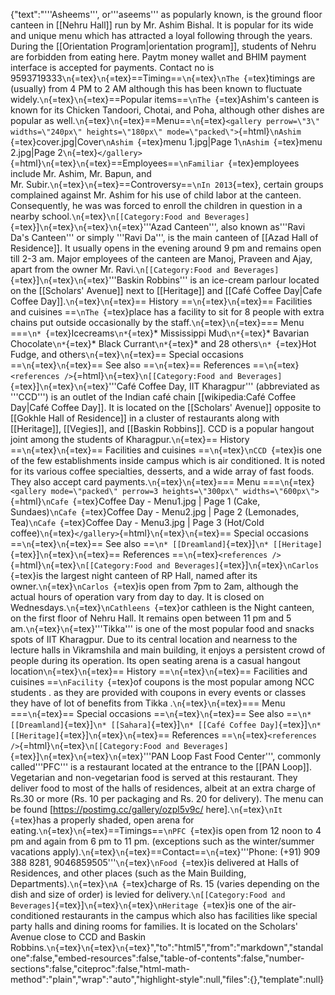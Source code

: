 {"text":"'''Asheems''', or'''aseems''' as popularly known, is the ground
floor canteen in \[\[Nehru Hall\]\] run by Mr. Ashim Bishal. It is
popular for its wide and unique menu which has attracted a loyal
following through the years. During the \[\[Orientation
Program\|orientation program\]\], students of Nehru are forbidden from
eating here. Paytm money wallet and BHIM payment interface is accepted
for payments. Contact no is
9593719333`\n`{=tex}`\n`{=tex}==Timing==`\n`{=tex}`\nThe `{=tex}timings
are (usually) from 4 PM to 2 AM although this has been known to
fluctuate widely.`\n`{=tex}`\n`{=tex}==Popular
items==`\nThe `{=tex}Ashim's canteen is known for its Chicken Tandoori,
Chotai, and Poha, although other dishes are popular as
well.`\n`{=tex}`\n`{=tex}==Menu==`\n`{=tex}`<gallery perrow=\"3\" widths=\"240px\" heights=\"180px\" mode=\"packed\">`{=html}`\nAshim `{=tex}cover.jpg\|Cover`\nAshim `{=tex}menu
1.jpg\|Page 1`\nAshim `{=tex}menu 2.jpg\|Page
2`\n`{=tex}`</gallery>`{=html}`\n`{=tex}`\n`{=tex}==Employees==`\nFamiliar `{=tex}employees
include Mr. Ashim, Mr. Bapun, and
Mr. Subir.`\n`{=tex}`\n`{=tex}==Controversy==`\nIn 2013`{=tex}, certain
groups complained against Mr. Ashim for his use of child labor at the
canteen. Consequently, he was was forced to enroll the children in
question in a nearby
school.`\n`{=tex}`\n[[Category:Food and Beverages]`{=tex}\]`\n`{=tex}`\n`{=tex}`\n`{=tex}'''Azad
Canteen''', also known as'''Ravi Da's Canteen''' or simply '''Ravi
Da''', is the main canteen of \[\[Azad Hall of Residence\]\]. It usually
opens in the evening around 9 pm and remains open till 2-3 am. Major
employees of the canteen are Manoj, Praveen and Ajay, apart from the
owner
Mr. Ravi.`\n[[Category:Food and Beverages]`{=tex}\]`\n`{=tex}`\n`{=tex}'''Baskin
Robbins''' is an ice-cream parlour located on the \[\[Scholars'
Avenue\]\] next to \[\[Heritage\]\] and \[\[Café Coffee Day\|Cafe Coffee
Day\]\].`\n`{=tex}`\n`{=tex}== History ==`\n`{=tex}`\n`{=tex}==
Facilities and cuisines ==`\nThe `{=tex}place has a facility to sit for
8 people with extra chains put outside occasionally by the
staff.`\n`{=tex}`\n`{=tex}=== Menu ===`\n* `{=tex}Icecreams`\n*`{=tex}\*
Mississippi Mud`\n*`{=tex}\* Bavarian Chocolate`\n*`{=tex}\* Black
Currant`\n*`{=tex}\* and 28 others`\n* `{=tex}Hot Fudge, and
others`\n`{=tex}`\n`{=tex}== Special occasions ==`\n`{=tex}`\n`{=tex}==
See also ==`\n`{=tex}== References
==`\n`{=tex}`<references />`{=html}`\n`{=tex}`\n[[Category:Food and Beverages]`{=tex}\]`\n`{=tex}`\n`{=tex}'''Café
Coffee Day, IIT Kharagpur''' (abbreviated as '''CCD''') is an outlet of
the Indian café chain \[\[wikipedia:Café Coffee Day\|Café Coffee
Day\]\]. It is located on the \[\[Scholars' Avenue\]\] opposite to
\[\[Gokhle Hall of Residence\]\] in a cluster of restaurants along with
\[\[Heritage\]\], \[\[Vegies\]\], and \[\[Baskin Robbins\]\]. CCD is a
popular hangout joint among the students of Kharagpur.`\n`{=tex}==
History ==`\n`{=tex}`\n`{=tex}== Facilities and cuisines
==`\n`{=tex}`\nCCD `{=tex}is one of the few establishments inside campus
which is air conditioned. It is noted for its various coffee
specialties, desserts, and a wide array of fast foods. They also accept
card payments.`\n`{=tex}`\n`{=tex}=== Menu
===`\n`{=tex}`<gallery mode=\"packed\" perrow=3 heights=\"300px\" widths=\"600px\">`{=html}`\nCafe `{=tex}Coffee
Day - Menu1.jpg \| Page 1 (Cake, Sundaes)`\nCafe `{=tex}Coffee Day -
Menu2.jpg \| Page 2 (Lemonades, Tea)`\nCafe `{=tex}Coffee Day -
Menu3.jpg \| Page 3 (Hot/Cold
coffee)`\n`{=tex}`</gallery>`{=html}`\n`{=tex}`\n`{=tex}== Special
occasions ==`\n`{=tex}`\n`{=tex}== See also
==`\n* [[Dreamland]`{=tex}\]`\n* [[Heritage]`{=tex}\]`\n`{=tex}`\n`{=tex}==
References
==`\n`{=tex}`<references />`{=html}`\n`{=tex}`\n[[Category:Food and Beverages]`{=tex}\]`\n`{=tex}`\nCarlos `{=tex}is
the largest night canteen of RP Hall, named after its
owner.`\n`{=tex}`\nCarlos `{=tex}is open from 7pm to 2am, although the
actual hours of operation vary from day to day. It is closed on
Wednesdays.`\n`{=tex}`\nCathleens `{=tex}or cathleen is the Night
canteen, on the first floor of Nehru Hall. It remains open between 11 pm
and 5 am.`\n`{=tex}`\n`{=tex}'''Tikka''' is one of the most popular food
and snacks spots of IIT Kharagpur. Due to its central location and
nearness to the lecture halls in Vikramshila and main building, it
enjoys a persistent crowd of people during its operation. Its open
seating arena is a casual hangout location`\n`{=tex}`\n`{=tex}== History
==`\n`{=tex}`\n`{=tex}== Facilities and cuisines ==`\nFacility `{=tex}of
coupons is the most popular among NCC students . as they are provided
with coupons in every events or classes they have of lot of benefits
from Tikka .`\n`{=tex}`\n`{=tex}=== Menu ===`\n`{=tex}== Special
occasions ==`\n`{=tex}`\n`{=tex}== See also
==`\n* [[Dreamland]`{=tex}\]`\n* [[Sahara]`{=tex}\]`\n* [[Café Coffee Day]`{=tex}\]`\n* [[Heritage]`{=tex}\]`\n`{=tex}`\n`{=tex}==
References
==`\n`{=tex}`<references />`{=html}`\n`{=tex}`\n[[Category:Food and Beverages]`{=tex}\]`\n`{=tex}`\n`{=tex}`\n`{=tex}'''PAN
Loop Fast Food Center''', commonly called'''PFC''' is a restaurant
located at the entrance to the \[\[PAN Loop\]\]. Vegetarian and
non-vegetarian food is served at this restaurant. They deliver food to
most of the halls of residences, albeit at an extra charge of Rs.30 or
more (Rs. 10 per packaging and Rs. 20 for delivery). The menu can be
found \[https://postimg.cc/gallery/ozpl5v9c/
here\].`\n`{=tex}`\nIt `{=tex}has a properly shaded, open arena for
eating.`\n`{=tex}`\n`{=tex}==Timings==`\nPFC `{=tex}is open from 12 noon
to 4 pm and again from 6 pm to 11 pm. (exceptions such as the
winter/summer vacations
apply).`\n`{=tex}`\n`{=tex}==Contact==`\n`{=tex}'''Phone: (+91) 909 388
8281, 9046859505'''`\n`{=tex}`\nFood `{=tex}is delivered at Halls of
Residences, and other places (such as the Main Building,
Departments).`\n`{=tex}`\nA `{=tex}charge of Rs. 15 (varies depending on
the dish and size of order) is levied for
delivery.`\n[[Category:Food and Beverages]`{=tex}\]`\n`{=tex}`\n`{=tex}`\nHeritage `{=tex}is
one of the air-conditioned restaurants in the campus which also has
facilities like special party halls and dining rooms for families. It is
located on the Scholars' Avenue close to CCD and Baskin
Robbins.`\n`{=tex}`\n`{=tex}`\n`{=tex}","to":"html5","from":"markdown","standalone":false,"embed-resources":false,"table-of-contents":false,"number-sections":false,"citeproc":false,"html-math-method":"plain","wrap":"auto","highlight-style":null,"files":{},"template":null}
